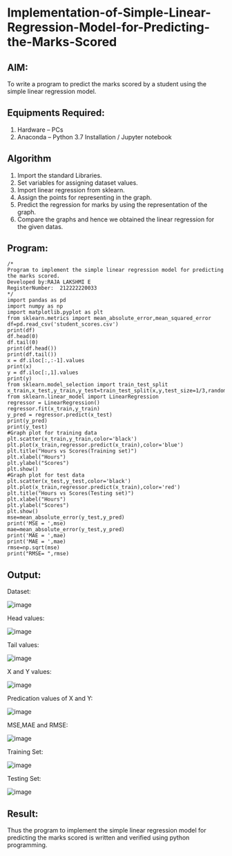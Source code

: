# Implementation-of-Simple-Linear-Regression-Model-for-Predicting-the-Marks-Scored

## AIM:
To write a program to predict the marks scored by a student using the simple linear regression model.

## Equipments Required:
1. Hardware – PCs
2. Anaconda – Python 3.7 Installation / Jupyter notebook

## Algorithm
1. Import the standard Libraries.
2. Set variables for assigning dataset values.
3. Import linear regression from sklearn.
4. Assign the points for representing in the graph.
5. Predict the regression for marks by using the representation of the graph.
6. Compare the graphs and hence we obtained the linear regression for the given
   datas. 

## Program:
```
/*
Program to implement the simple linear regression model for predicting the marks scored.
Developed by:RAJA LAKSHMI E 
RegisterNumber:  212222220033
*/
import pandas as pd
import numpy as np
import matplotlib.pyplot as plt
from sklearn.metrics import mean_absolute_error,mean_squared_error
df=pd.read_csv('student_scores.csv')
print(df)
df.head(0)
df.tail(0)
print(df.head())
print(df.tail())
x = df.iloc[:,:-1].values
print(x)
y = df.iloc[:,1].values
print(y)
from sklearn.model_selection import train_test_split
x_train,x_test,y_train,y_test=train_test_split(x,y,test_size=1/3,random_state=0)
from sklearn.linear_model import LinearRegression
regressor = LinearRegression()
regressor.fit(x_train,y_train)
y_pred = regressor.predict(x_test)
print(y_pred)
print(y_test)
#Graph plot for training data
plt.scatter(x_train,y_train,color='black')
plt.plot(x_train,regressor.predict(x_train),color='blue')
plt.title("Hours vs Scores(Training set)")
plt.xlabel("Hours")
plt.ylabel("Scores")
plt.show()
#Graph plot for test data
plt.scatter(x_test,y_test,color='black')
plt.plot(x_train,regressor.predict(x_train),color='red')
plt.title("Hours vs Scores(Testing set)")
plt.xlabel("Hours")
plt.ylabel("Scores")
plt.show()
mse=mean_absolute_error(y_test,y_pred)
print('MSE = ',mse)
mae=mean_absolute_error(y_test,y_pred)
print('MAE = ',mae)
print('MAE = ',mae)
rmse=np.sqrt(mse)
print("RMSE= ",rmse)

```

## Output:
Dataset:

![image](https://github.com/rajalakshmi8248/Implementation-of-Simple-Linear-Regression-Model-for-Predicting-the-Marks-Scored/assets/122860827/e522e106-0a1a-47b3-be66-1c1ce1b7deed)

Head values:
 
![image](https://github.com/rajalakshmi8248/Implementation-of-Simple-Linear-Regression-Model-for-Predicting-the-Marks-Scored/assets/122860827/447b086f-f37f-4e67-8b11-9dd1feb66f74)

Tail values:

![image](https://github.com/rajalakshmi8248/Implementation-of-Simple-Linear-Regression-Model-for-Predicting-the-Marks-Scored/assets/122860827/76d40c4b-12eb-46ae-a84c-baa0dc5e2f07)

X and Y values:

![image](https://github.com/rajalakshmi8248/Implementation-of-Simple-Linear-Regression-Model-for-Predicting-the-Marks-Scored/assets/122860827/737fc7eb-1931-458e-ad88-2dcab0b3b5cc)

Predication values of X and Y:

![image](https://github.com/rajalakshmi8248/Implementation-of-Simple-Linear-Regression-Model-for-Predicting-the-Marks-Scored/assets/122860827/b0b25d32-73b2-43b6-9369-0ebbb8ebb3b4)

MSE,MAE and RMSE:

![image](https://github.com/rajalakshmi8248/Implementation-of-Simple-Linear-Regression-Model-for-Predicting-the-Marks-Scored/assets/122860827/7e9f72f9-1766-4ef8-b1f9-b249b85bcebd)

Training Set:

![image](https://github.com/rajalakshmi8248/Implementation-of-Simple-Linear-Regression-Model-for-Predicting-the-Marks-Scored/assets/122860827/95ad35ad-9e05-42c7-a70c-35f02b22e12e)

Testing Set:

![image](https://github.com/rajalakshmi8248/Implementation-of-Simple-Linear-Regression-Model-for-Predicting-the-Marks-Scored/assets/122860827/8543f186-7155-413d-a60a-ffe20c0bf1a0)

## Result:
Thus the program to implement the simple linear regression model for predicting the marks scored is written and verified using python programming.
